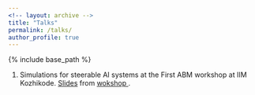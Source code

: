```yaml
---
<!-- layout: archive -->
title: "Talks"
permalink: /talks/
author_profile: true
---
```


{% include base_path %}

1. Simulations for steerable AI systems at the First ABM workshop at IIM Kozhikode. [Slides](https://shorturl.at/yLhCo) from [wokshop ](https://iimk.ac.in/apps/ABMWorkshop25/).
